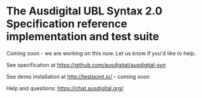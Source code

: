 # The Ausdigital UBL Syntax 2.0 Specification reference implementation and test suite

Coming soon - we are working on this now.  Let us know if you'd like to help.

See specification at https://github.com/ausdigital/ausdigital-syn

See demo installation at http://testpoint.io/ - coming soon

Help and questions: https://chat.ausdigital.org/
